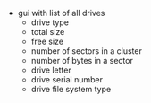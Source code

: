 - gui with list of all drives 
  - drive type 
  - total size 
  - free size 
  - number of sectors in a cluster 
  - number of bytes in a sector 
  - drive letter 
  - drive serial number
  - drive file system type